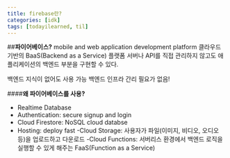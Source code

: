 ```yaml
---
title: firebase란?
categories: [idk]
tags: [todayilearned, til]
---
```


##**파이어베이스?**
mobile and web application development platform
클라우드 기반의 BaaS(Backend as a Service) 플랫폼
서버나 API를 직접 관리하지 않고도 애플리케이션의 백엔드 부분을 구현할 수 있다.

백엔드 지식이 없어도 사용 가능
백엔드 인프라 간리 필요가 없음!

####**왜 파이어베이스를 사용?**

- Realtime Database
- Authentication: secure signup and login
- Cloud Firestore: NoSQL cloud databse
- Hosting: deploy fast
  -Cloud Storage: 사용자가 파일(이미지, 비디오, 오디오 등)을 업로드하고 다운로드
  -Cloud Functions: 서버리스 환경에서 백엔드 로직을 실행할 수 있게 해주는 FaaS(Function as a Service)
